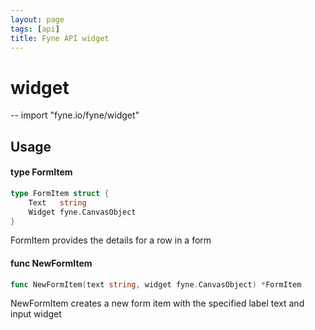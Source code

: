 ```yaml
---
layout: page
tags: [api]
title: Fyne API widget
---
```


# widget
--
    import "fyne.io/fyne/widget"

## Usage

#### type FormItem

```go
type FormItem struct {
	Text   string
	Widget fyne.CanvasObject
}
```

FormItem provides the details for a row in a form

#### func  NewFormItem

```go
func NewFormItem(text string, widget fyne.CanvasObject) *FormItem
```
NewFormItem creates a new form item with the specified label text and input widget
